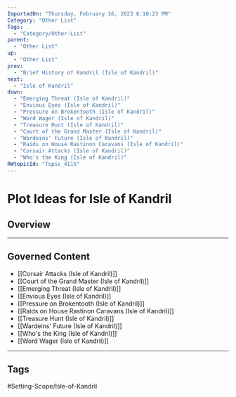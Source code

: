 ```yaml
---
ImportedOn: "Thursday, February 16, 2023 6:10:23 PM"
Category: "Other List"
Tags:
  - "Category/Other-List"
parent:
  - "Other List"
up:
  - "Other List"
prev:
  - "Brief History of Kandril (Isle of Kandril)"
next:
  - "Isle of Kandril"
down:
  - "Emerging Threat (Isle of Kandril)"
  - "Envious Eyes (Isle of Kandril)"
  - "Pressure on Brokentooth (Isle of Kandril)"
  - "Word Wager (Isle of Kandril)"
  - "Treasure Hunt (Isle of Kandril)"
  - "Court of the Grand Master (Isle of Kandril)"
  - "Wardeins' Future (Isle of Kandril)"
  - "Raids on House Rastinon Caravans (Isle of Kandril)"
  - "Corsair Attacks (Isle of Kandril)"
  - "Who's the King (Isle of Kandril)"
RWtopicId: "Topic_4115"
---
```

# Plot Ideas for Isle of Kandril
## Overview
---
## Governed Content
- [[Corsair Attacks (Isle of Kandril)]]
- [[Court of the Grand Master (Isle of Kandril)]]
- [[Emerging Threat (Isle of Kandril)]]
- [[Envious Eyes (Isle of Kandril)]]
- [[Pressure on Brokentooth (Isle of Kandril)]]
- [[Raids on House Rastinon Caravans (Isle of Kandril)]]
- [[Treasure Hunt (Isle of Kandril)]]
- [[Wardeins' Future (Isle of Kandril)]]
- [[Who's the King (Isle of Kandril)]]
- [[Word Wager (Isle of Kandril)]]


---
## Tags
#Setting-Scope/Isle-of-Kandril

